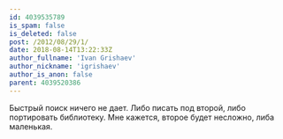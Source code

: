 ```yaml
---
id: 4039535789
is_spam: false
is_deleted: false
post: /2012/08/29/1/
date: 2018-08-14T13:22:33Z
author_fullname: 'Ivan Grishaev'
author_nickname: 'igrishaev'
author_is_anon: false
parent: 4039520386
---
```


<p>Быстрый поиск ничего не дает. Либо писать под второй, либо портировать библиотеку. Мне кажется, второе будет несложно, либа маленькая.</p>
